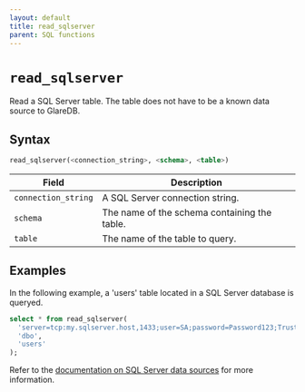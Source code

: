```yaml
---
layout: default
title: read_sqlserver
parent: SQL functions
---
```


# `read_sqlserver`

Read a SQL Server table. The table does not have to be a known data source to
GlareDB.

## Syntax

```sql
read_sqlserver(<connection_string>, <schema>, <table>)
```

| Field               | Description                                  |
| ------------------- | -------------------------------------------- |
| `connection_string` | A SQL Server connection string.              |
| `schema`            | The name of the schema containing the table. |
| `table`             | The name of the table to query.              |

## Examples

In the following example, a 'users' table located in a SQL Server database is
queryed.

```sql
select * from read_sqlserver(
  'server=tcp:my.sqlserver.host,1433;user=SA;password=Password123;TrustServerCertificate=true',
  'dbo',
  'users'
);
```

Refer to the [documentation on SQL Server data sources] for more information.

[documentation on SQL Server data sources]: /docs/data-sources/supported/sql-server
